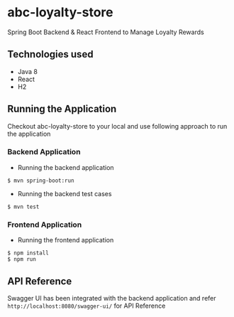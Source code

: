 # abc-loyalty-store
Spring Boot Backend &amp; React Frontend to Manage Loyalty Rewards

## Technologies used
- Java 8
- React
- H2

## Running the Application

Checkout abc-loyalty-store to your local and use following approach to run the application

### Backend Application
- Running the backend application

`$ mvn spring-boot:run`

- Running the backend test cases

`$ mvn test`

### Frontend Application
- Running the frontend application

`$ npm install` \
`$ npm run`

## API Reference
Swagger UI has been integrated with the backend application and refer `http://localhost:8080/swagger-ui/` for API Reference 
